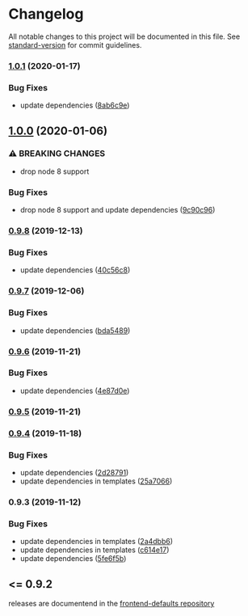 # Changelog

All notable changes to this project will be documented in this file. See [standard-version](https://github.com/conventional-changelog/standard-version) for commit guidelines.

### [1.0.1](https://github.com/namics/frontend-defaults-cli/compare/v1.0.0...v1.0.1) (2020-01-17)


### Bug Fixes

* update dependencies ([8ab6c9e](https://github.com/namics/frontend-defaults-cli/commit/8ab6c9ee72e0e9a4684f3e998443ed9bd6ed295d))

## [1.0.0](https://github.com/namics/frontend-defaults-cli/compare/v0.9.8...v1.0.0) (2020-01-06)


### ⚠ BREAKING CHANGES

* drop node 8 support

### Bug Fixes

* drop node 8 support and update dependencies ([9c90c96](https://github.com/namics/frontend-defaults-cli/commit/9c90c96770349c41576af56a7dbc9600455fcbfd))

### [0.9.8](https://github.com/namics/frontend-defaults-cli/compare/v0.9.7...v0.9.8) (2019-12-13)


### Bug Fixes

* update dependencies ([40c56c8](https://github.com/namics/frontend-defaults-cli/commit/40c56c8be0ee529df547b9018f29c85f87c10276))

### [0.9.7](https://github.com/namics/frontend-defaults-cli/compare/v0.9.6...v0.9.7) (2019-12-06)


### Bug Fixes

* update dependencies ([bda5489](https://github.com/namics/frontend-defaults-cli/commit/bda548954f0288ad1f0357e7fcd53d16b12c8eb5))

### [0.9.6](https://github.com/namics/frontend-defaults-cli/compare/v0.9.5...v0.9.6) (2019-11-21)

### Bug Fixes

-   update dependencies ([4e87d0e](https://github.com/namics/frontend-defaults-cli/commit/4e87d0e7a651ede3535bf065b8889237e92b9c2f))

### [0.9.5](https://github.com/namics/frontend-defaults-cli/compare/v0.9.4...v0.9.5) (2019-11-21)

### [0.9.4](https://github.com/namics/frontend-defaults-cli/compare/v0.9.3...v0.9.4) (2019-11-18)

### Bug Fixes

-   update dependencies ([2d28791](https://github.com/namics/frontend-defaults-cli/commit/2d287915474d5aa47e33bc27f54e5429c2d2003d))
-   update dependencies in templates ([25a7066](https://github.com/namics/frontend-defaults-cli/commit/25a70669c47e25930d94e8b600b6600eb04dc8b5))

### 0.9.3 (2019-11-12)

### Bug Fixes

-   update dependencies in templates ([2a4dbb6](https://github.com/namics/frontend-defaults-cli/commit/2a4dbb6bad0c630b112824bc8bab2c6d8ca20830))
-   update dependencies in templates ([c614e17](https://github.com/namics/frontend-defaults-cli/commit/c614e17f8bcdfc0877953564098a6de32ccebd09))
-   update dependencies ([5fe6f5b](https://github.com/namics/frontend-defaults-cli/commit/5fe6f5b12d6b1568ce9dfd60d28c547b2a283ed4))

## <= 0.9.2

releases are documentend in the [frontend-defaults repository](https://github.com/namics/frontend-defaults/blob/%40namics/frontend-defaults-cli%400.9.2/cli/CHANGELOG.md)
